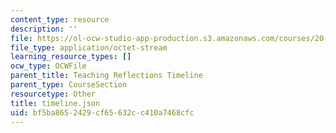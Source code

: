 ```yaml
---
content_type: resource
description: ''
file: https://ol-ocw-studio-app-production.s3.amazonaws.com/courses/20-219-becoming-the-next-bill-nye-writing-and-hosting-the-educational-show-january-iap-2015/bf5ba8652429cf65632cc410a7468cfc_timeline.json
file_type: application/octet-stream
learning_resource_types: []
ocw_type: OCWFile
parent_title: Teaching Reflections Timeline
parent_type: CourseSection
resourcetype: Other
title: timeline.json
uid: bf5ba865-2429-cf65-632c-c410a7468cfc
---
```

